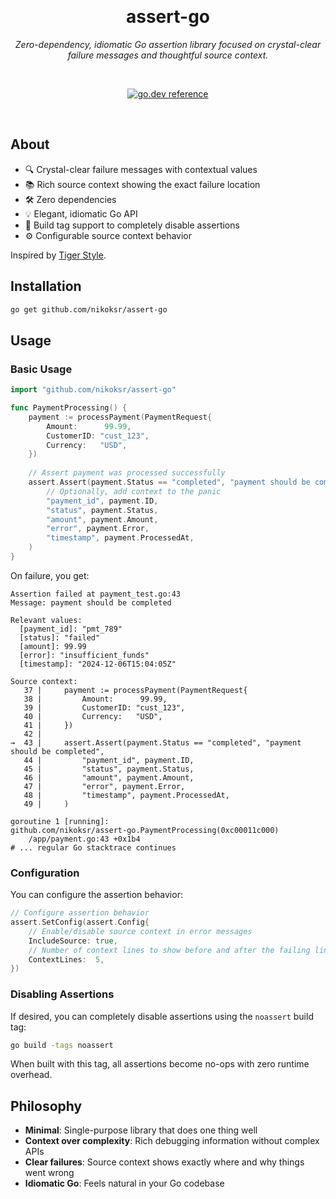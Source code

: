 <div align="center">

&nbsp;
<h1>assert-go</h1>
<p><i>Zero-dependency, idiomatic Go assertion library focused on crystal-clear failure messages and thoughtful source context.</i></p>

&nbsp;

[![go.dev reference](https://img.shields.io/badge/go.dev-reference-007d9c?logo=go&logoColor=white&style=flat)](https://pkg.go.dev/github.com/nikoksr/assert-go)
</div>

&nbsp;

## About

- 🔍 Crystal-clear failure messages with contextual values
- 📚 Rich source context showing the exact failure location
- 🛠 Zero dependencies
- 💡 Elegant, idiomatic Go API
- 🎯 Build tag support to completely disable assertions
- ⚙️ Configurable source context behavior

Inspired by [Tiger Style](https://github.com/tigerbeetle/tigerbeetle/blob/main/docs/TIGER_STYLE.md#safety).

## Installation

```bash
go get github.com/nikoksr/assert-go
```

## Usage

### Basic Usage

```go
import "github.com/nikoksr/assert-go"

func PaymentProcessing() {
    payment := processPayment(PaymentRequest{
        Amount:      99.99,
        CustomerID: "cust_123",
        Currency:   "USD",
    })
    
    // Assert payment was processed successfully
    assert.Assert(payment.Status == "completed", "payment should be completed",
        // Optionally, add context to the panic
        "payment_id", payment.ID,
        "status", payment.Status,
        "amount", payment.Amount,
        "error", payment.Error,
        "timestamp", payment.ProcessedAt,
    )
}
```

On failure, you get:

```
Assertion failed at payment_test.go:43
Message: payment should be completed

Relevant values:
  [payment_id]: "pmt_789"
  [status]: "failed"
  [amount]: 99.99
  [error]: "insufficient_funds"
  [timestamp]: "2024-12-06T15:04:05Z"

Source context:
   37 |     payment := processPayment(PaymentRequest{
   38 |         Amount:      99.99,
   39 |         CustomerID: "cust_123",
   40 |         Currency:   "USD",
   41 |     })
   42 |
→  43 |     assert.Assert(payment.Status == "completed", "payment should be completed",
   44 |         "payment_id", payment.ID,
   45 |         "status", payment.Status,
   46 |         "amount", payment.Amount,
   47 |         "error", payment.Error,
   48 |         "timestamp", payment.ProcessedAt,
   49 |     )

goroutine 1 [running]:
github.com/nikoksr/assert-go.PaymentProcessing(0xc00011c000)
    /app/payment.go:43 +0x1b4
# ... regular Go stacktrace continues
```

### Configuration

You can configure the assertion behavior:

```go
// Configure assertion behavior
assert.SetConfig(assert.Config{
    // Enable/disable source context in error messages
    IncludeSource: true,
    // Number of context lines to show before and after the failing line
    ContextLines:  5,
})
```

### Disabling Assertions

If desired, you can completely disable assertions using the `noassert` build tag:

```bash
go build -tags noassert
```

When built with this tag, all assertions become no-ops with zero runtime overhead.

## Philosophy

- **Minimal**: Single-purpose library that does one thing well
- **Context over complexity**: Rich debugging information without complex APIs
- **Clear failures**: Source context shows exactly where and why things went wrong
- **Idiomatic Go**: Feels natural in your Go codebase
